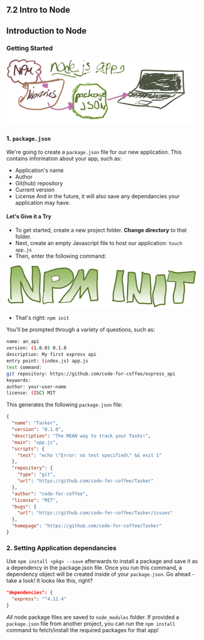 ## 7.2 Intro to Node



## Introduction to Node
<h3>Getting Started</h3>

![Node App Workflow](node_app_workflow.png)

### 1. `package.json`

We're going to create a `package.json` file for our new application. This contains information about your app, such as:
- Application's name
- Author
- Git(hub) repository
- Current version
- License
And in the future, it will also save any dependancies your application may have.

#### Let's Give it a Try

- To get started, create a new project folder. **Change directory** to that folder.
- Next, create an empty Javascript file to host our application: `touch app.js`
- Then, enter the following command:

![npm_init.png](npm_init.png)

- That's right: `npm init`

You'll be prompted through a variety of questions, such as:

```bash
name: an_api
version: (1.0.0) 0.1.0
description: My first express api
entry point: (index.js) app.js
test command:
git repository: https://github.com/code-for-coffee/express_api
keywords:
author: your-user-name
license: (ISC) MIT
```

This generates the following `package.json` file:
```json
{
  "name": "Tasker",
  "version": "0.1.0",
  "description": "The MEAN way to track your Tasks!",
  "main": "app.js",
  "scripts": {
    "test": "echo \"Error: no test specified\" && exit 1"
  },
  "repository": {
    "type": "git",
    "url": "https://github.com/code-for-coffee/Tasker"
  },
  "author": "code-for-coffee",
  "license": "MIT",
  "bugs": {
    "url": "https://github.com/code-for-coffee/Tasker/issues"
  },
  "homepage": "https://github.com/code-for-coffee/Tasker"
}
```

### 2. Setting Application dependancies

Use `npm install <pkg> --save` afterwards to install a package and save it as a dependency in the package.json file. Once you run this command, a dependency object will be created inside of your `package.json`. Go ahead - take a look! It looks like this, right?
```json
"dependencies": {
  "express": "^4.12.4"
}
```

*All* node package files are saved to `node_modules` folder. If provided a `package.json` file from another project, you can run the `npm install` command to fetch/install the required packages for that app!
